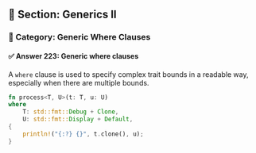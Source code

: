 ## 📘 Section: Generics II  
### 🔹 Category: Generic Where Clauses  
#### ✅ Answer 223: Generic where clauses

A `where` clause is used to specify complex trait bounds in a readable way, especially when there are multiple bounds.

```rust
fn process<T, U>(t: T, u: U)
where
    T: std::fmt::Debug + Clone,
    U: std::fmt::Display + Default,
{
    println!("{:?} {}", t.clone(), u);
}
```
